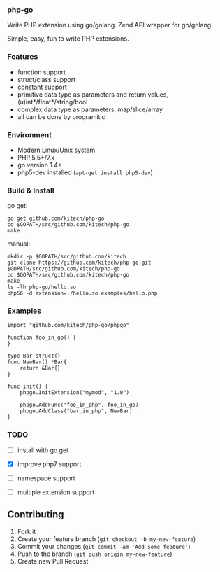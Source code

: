 

### php-go

Write PHP extension using go/golang. Zend API wrapper for go/golang. 

Simple, easy, fun to write PHP extensions.


### Features

* function support
* struct/class support
* constant support
* primitive data type as parameters and return values, (u)int*/float*/string/bool
* complex data type as parameters, map/slice/array
* all can be done by programitic


### Environment

* Modern Linux/Unix system
* PHP 5.5+/7.x
* go version 1.4+
* php5-dev installed (`apt-get install php5-dev`)


### Build & Install

go get:

```
go get github.com/kitech/php-go
cd $GOPATH/src/github.com/kitech/php-go
make
```


manual:

    mkdir -p $GOPATH/src/github.com/kitech
    git clone https://github.com/kitech/php-go.git $GOPATH/src/github.com/kitech/php-go
    cd $GOPATH/src/github.com/kitech/php-go
    make
    ls -lh php-go/hello.so
    php56 -d extension=./hello.so examples/hello.php


### Examples

    import "github.com/kitech/php-go/phpgo"
    
    function foo_in_go() {
    }
    
    type Bar struct{}
    func NewBar() *Bar{
        return &Bar{}
    }
    
    func init() {
	    phpgo.InitExtension("mymod", "1.0")
        
        phpgo.AddFunc("foo_in_php", foo_in_go)
        phpgo.AddClass("bar_in_php", NewBar)
    }
    

### TODO

- [ ] install with go get 
- [x] improve php7 support
- [ ] namespace support
- [ ] multiple extension support


Contributing
------------
1. Fork it
2. Create your feature branch (``git checkout -b my-new-feature``)
3. Commit your changes (``git commit -am 'Add some feature'``)
4. Push to the branch (``git push origin my-new-feature``)
5. Create new Pull Request

